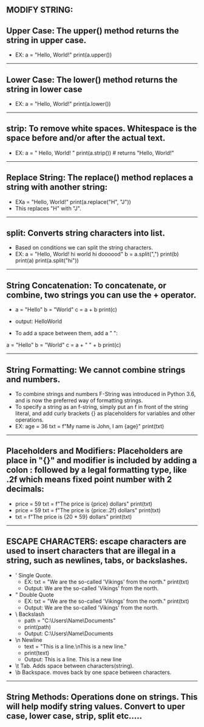 MODIFY STRING:
--
Upper Case: The upper() method returns the string in upper case.
--
* EX: a = "Hello, World!"
print(a.upper())

--------------------------------------------------------------------
Lower Case: The lower() method returns the string in lower case
--
* EX: a = "Hello, World!"
print(a.lower())

--------------------------------------------------------------------
strip: To remove white spaces. Whitespace is the space before and/or after the actual text.
--
* EX: a = " Hello, World! "
print(a.strip()) # returns "Hello, World!"

--------------------------------------------------------------------
Replace String: The replace() method replaces a string with another string:
--
* EXa = "Hello, World!"
print(a.replace("H", "J"))
* This replaces "H" with "J".
--------------------------------------------------------------------
split: Converts string characters into list.
--
* Based on conditions we can split the string characters.
* EX: a = "Hello, World! hi world hi doooood"
b = a.split(",")
print(b)
print(a)
print(a.split("hi"))
--------------------------------------------------------------------
String Concatenation: To concatenate, or combine, two strings you can use the + operator.
--
* a = "Hello"
b = "World"
c = a + b
print(c)
* output: HelloWorld
  
* To add a space between them, add a " ":

a = "Hello"
b = "World"
c = a + " " + b
print(c)

--------------------------------------------------------------------
String Formatting: We cannot combine strings and numbers.
--
* To combine strings and numbers F-String was introduced in Python 3.6, and is now the preferred way of formatting strings.
* To specify a string as an f-string, simply put an f in front of the string literal, and add curly brackets {} as placeholders for variables and other operations.
* EX: age = 36
txt = f"My name is John, I am {age}"
print(txt)
--------------------------------------------------------------------
Placeholders and Modifiers: Placeholders are place in "{}" and modifier  is included by adding a colon : followed by a legal formatting type, like .2f which means fixed point number with 2 decimals:
--
* price = 59
txt = f"The price is {price} dollars"
print(txt)
* price = 59
txt = f"The price is {price:.2f} dollars"
print(txt)
* txt = f"The price is {20 * 59} dollars"
print(txt)

--------------------------------------------------------------------
ESCAPE CHARACTERS: escape characters are used to insert characters that are illegal in a string, such as newlines, tabs, or backslashes. 
--
* \'	Single Quote.
  * EX: txt = "We are the so-called \'Vikings\' from the north."
        print(txt)
  * Output: We are the so-called 'Vikings' from the north.
* \"	Double Quote
  * EX: txt = "We are the so-called \'Vikings\' from the north."
        print(txt)
  * Output: We are the so-called 'Vikings' from the north.
* \\	Backslash
  * path = "C:\\Users\\Name\\Documents"
  * print(path)
  * Output: C:\Users\Name\Documents
* \n	Newline
  * text = "This is a line.\nThis is a new line."
  * print(text)
  * Output: This is a line.
            This is a new line
* \t	Tab. Adds space between characters(string).
* \b	Backspace. moves back by one space between characters.

--------------------------------------------------------------------
String Methods: Operations done on strings. This will help modify string values. Convert to uper case, lower case, strip, split etc.....
--


